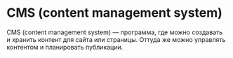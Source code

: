 # CMS (content management system)

CMS (content management system) — программа, где можно создавать и хранить контент для сайта или страницы. Оттуда же можно управлять контентом и планировать публикации.
